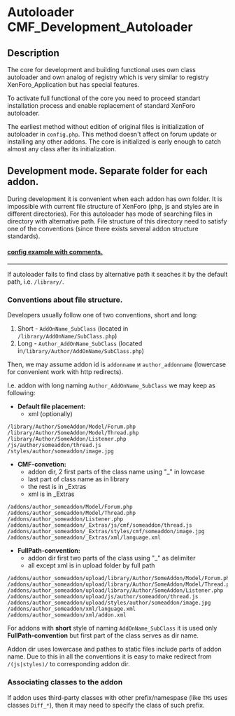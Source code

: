 Autoloader CMF_Development_Autoloader
=====================================
Description
-----------
The core for development and building functional uses own class autoloader and own analog of registry which is very similar to registry XenForo_Application but has special features.

To activate full functional of the core you need to proceed standart installation process and enable replacement of standard XenForo autoloader.

The earliest method without edition of original files is initialization of autoloader in `config.php`. This method doesn't affect on forum update or installing any other addons. The core is initialized is early enough to catch almost any class after its initialization.

Development mode. Separate folder for each addon.
-------------------------------------------------
During development it is convenient when each addon has own folder. It is impossible with current file structure of XenForo (php, js and styles are in different directories).
For this autoloader has mode of searching files in directory with alternative path. File structure of this directory need to satisfy one of the conventions (since there exists several addon structure standards).

#### [config example with comments.](config.php.md)
------

If autoloader fails to find class by alternative path it seaches it by the default path, i.e. `/library/`.

### Conventions about file structure.
Developers usually follow one of two conventions, short and long:

1. Short  - `AddOnName_SubClass` (located in `/library/AddOnName/SubClass.php`)
2. Long  - `Author_AddOnName_SubClass` (located in`/library/Author/AddOnName/SubClass.php`)

Then, we may assume addon id is `addonname` и `author_addonname` (lowercase for convenient work with http redirects).

I.e. addon with long naming `Author_AddOnName_SubClass` we may keep as following:

+ **Default file placement:**
	+ xml (optionally)

~~~
/library/Author/SomeAddon/Model/Forum.php
/library/Author/SomeAddon/Model/Thread.php
/library/Author/SomeAddon/Listener.php
/js/author/someaddon/thread.js
/styles/author/someaddon/image.jpg
~~~

+  **CMF-convetion:**
    + addon dir, 2 first parts of the class name using "_" in lowcase
    + last part of class name as in library
    + the rest is in _Extras
    + xml is in _Extras

~~~
/addons/author_someaddon/Model/Forum.php
/addons/author_someaddon/Model/Thread.php
/addons/author_someaddon/Listener.php
/addons/author_someaddon/_Extras/js/cmf/someaddon/thread.js
/addons/author_someaddon/_Extras/styles/cmf/someaddon/image.jpg
/addons/author_someaddon/_Extras/xml/language.xml
~~~

+  **FullPath-convention:**
	+ addon dir first two parts of the class using "_" as delimiter
	+ all except xml is in upload folder by full path

~~~
/addons/author_someaddon/upload/library/Author/SomeAddon/Model/Forum.php
/addons/author_someaddon/upload/library/Author/SomeAddon/Model/Thread.php
/addons/author_someaddon/upload/library/Author/SomeAddon/Listener.php
/addons/author_someaddon/upload/js/author/someaddon/thread.js
/addons/author_someaddon/upload/styles/author/someaddon/image.jpg
/addons/author_someaddon/xml/language.xml
/addons/author_someaddon/xml/addon.xml
~~~

For addons with **short** style of naming `AddOnName_SubClass` it is used only **FullPath-convention** but first part of the class serves as dir name.

Addon dir uses lowercase and pathes to static files include parts of addon name. Due to this in all the conventions it is easy to make redirect from `/(js|styles)/` to corresponding addon dir.

### Associating classes to the addon
If addon uses third-party classes with other prefix/namespase (like `TMS` uses classes `Diff_*`), then it may need to specify the class of such prefix.
